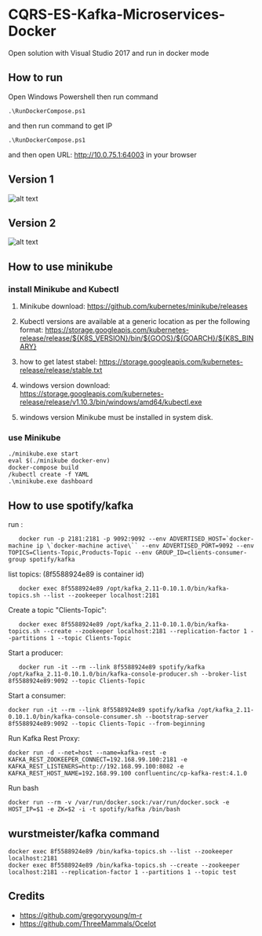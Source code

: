 # CQRS-ES-Kafka-Microservices-Docker

Open solution with Visual Studio 2017 and run in docker mode

## How to run
Open Windows Powershell then run command
```
.\RunDockerCompose.ps1
```
and then run command to get IP
```
.\RunDockerCompose.ps1
```
and then open URL: http://10.0.75.1:64003 in your browser

## Version 1
![alt text](https://github.com/sydney900/CQRS-RS-Microservices/blob/master/Version1.png "Version 1 Chart")

## Version 2
![alt text](https://github.com/sydney900/CQRS-RS-Microservices/blob/master/Version2.png "Version 2 Chart")


## How to use minikube
### install Minikube and Kubectl
1. Minikube download: https://github.com/kubernetes/minikube/releases

2. Kubectl versions are available at a generic location as per the following format: https://storage.googleapis.com/kubernetes-release/release/${K8S_VERSION}/bin/${GOOS}/${GOARCH}/${K8S_BINARY}

3. how to get latest stabel: 
https://storage.googleapis.com/kubernetes-release/release/stable.txt

4. windows version download: https://storage.googleapis.com/kubernetes-release/release/v1.10.3/bin/windows/amd64/kubectl.exe

5. windows version Minikube must be installed in system disk. 

### use Minikube
```
./minikube.exe start
eval $(./minikube docker-env)
docker-compose build
/kubectl create -f YAML
.\minikube.exe dashboard
```

## How to use spotify/kafka
run : 
```
   docker run -p 2181:2181 -p 9092:9092 --env ADVERTISED_HOST=`docker-machine ip \`docker-machine active\`` --env ADVERTISED_PORT=9092 --env TOPICS=Clients-Topic,Products-Topic --env GROUP_ID=clients-consumer-group spotify/kafka
```

list topics:  (8f5588924e89 is container id)
```
   docker exec 8f5588924e89 /opt/kafka_2.11-0.10.1.0/bin/kafka-topics.sh --list --zookeeper localhost:2181
```

Create a topic "Clients-Topic":
```
   docker exec 8f5588924e89 /opt/kafka_2.11-0.10.1.0/bin/kafka-topics.sh --create --zookeeper localhost:2181 --replication-factor 1 --partitions 1 --topic Clients-Topic
```

Start a producer:
```
   docker run -it --rm --link 8f5588924e89 spotify/kafka /opt/kafka_2.11-0.10.1.0/bin/kafka-console-producer.sh --broker-list 8f5588924e89:9092 --topic Clients-Topic
```

Start a consumer:
```
docker run -it --rm --link 8f5588924e89 spotify/kafka /opt/kafka_2.11-0.10.1.0/bin/kafka-console-consumer.sh --bootstrap-server 8f5588924e89:9092 --topic Clients-Topic --from-beginning
```
Run Kafka Rest Proxy:
```
docker run -d --net=host --name=kafka-rest -e KAFKA_REST_ZOOKEEPER_CONNECT=192.168.99.100:2181 -e KAFKA_REST_LISTENERS=http://192.168.99.100:8082 -e KAFKA_REST_HOST_NAME=192.168.99.100 confluentinc/cp-kafka-rest:4.1.0
```
Run bash
```
docker run --rm -v /var/run/docker.sock:/var/run/docker.sock -e HOST_IP=$1 -e ZK=$2 -i -t spotify/kafka /bin/bash
```

## wurstmeister/kafka command
```
docker exec 8f5588924e89 /bin/kafka-topics.sh --list --zookeeper localhost:2181
docker exec 8f5588924e89 /bin/kafka-topics.sh --create --zookeeper localhost:2181 --replication-factor 1 --partitions 1 --topic test
```

## Credits
* https://github.com/gregoryyoung/m-r
* https://github.com/ThreeMammals/Ocelot

